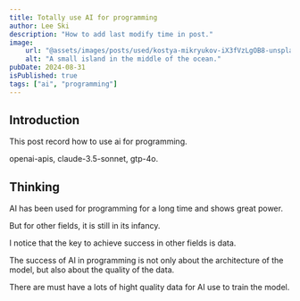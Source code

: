 ```yaml
---
title: Totally use AI for programming
author: Lee Ski
description: "How to add last modify time in post."
image:
    url: "@assets/images/posts/used/kostya-mikryukov-iX3fVzLgOB8-unsplash.jpg"
    alt: "A small island in the middle of the ocean."
pubDate: 2024-08-31
isPublished: true
tags: ["ai", "programming"]
---
```


## Introduction

This post record how to use ai for programming.

openai-apis, claude-3.5-sonnet, gtp-4o.

## Thinking

AI has been used for programming for a long time and shows great power.

But for other fields, it is still in its infancy.

I notice that the key to achieve success in other fields is data.

The success of AI in programming is not only about the architecture of the model, but also about the quality of the data. 

There are must have a lots of hight quality data for AI use to train the model.
